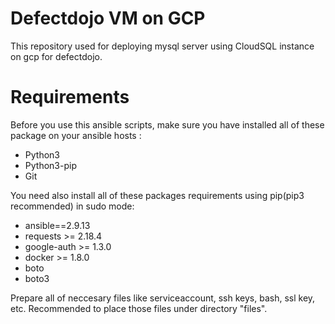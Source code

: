 # Defectdojo VM on GCP
This repository used for deploying mysql server using CloudSQL instance on gcp for defectdojo.

# Requirements
Before you use this ansible scripts, make sure you have installed all of these package on your ansible hosts :
- Python3
- Python3-pip
- Git

You need also install all of these packages requirements using pip(pip3 recommended) in sudo mode:
- ansible==2.9.13
- requests >= 2.18.4
- google-auth >= 1.3.0
- docker >= 1.8.0 
- boto
- boto3

Prepare all of neccesary files like serviceaccount, ssh keys, bash, ssl key, etc. Recommended to place those files under directory "files".

